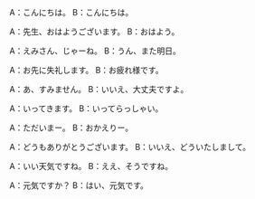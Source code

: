 A：こんにちは。
B：こんにちは。

A：先生、おはようございます。
B：おはよう。

A：えみさん、じゃーね。
B：うん、また明日。

A：お先に失礼します。
B：お疲れ様です。

A：あ、すみません。
B：いいえ、大丈夫ですよ。

A：いってきます。
B：いってらっしゃい。

A：ただいまー。
B：おかえりー。

A：どうもありがとうございます。
B：いいえ、どういたしまして。

A：いい天気ですね。
B：ええ、そうですね。

A：元気ですか？
B：はい、元気です。
